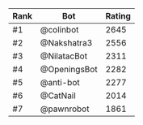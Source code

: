 Rank|Bot|Rating
---|---|---
#1|@colinbot|2645
#2|@Nakshatra3|2556
#3|@NilatacBot|2311
#4|@OpeningsBot|2282
#5|@anti-bot|2277
#6|@CatNail|2014
#7|@pawnrobot|1861
